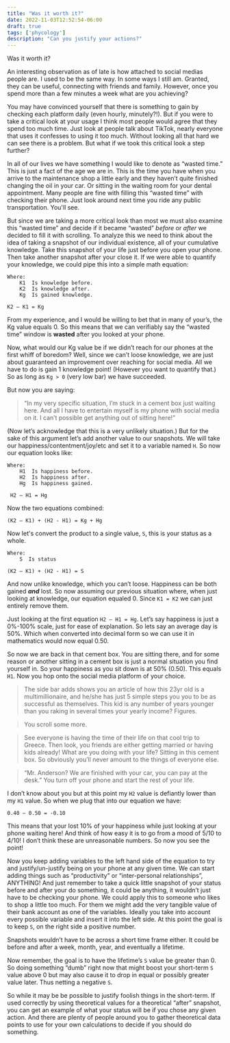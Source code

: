 ```yaml
---
title: "Was it worth it?"
date: 2022-11-03T12:52:54-06:00
draft: true
tags: ['phycology']
description: "Can you justify your actions?"
---
```


Was it worth it?

An interesting observation as of late is how attached to social medias people are. I used to be the same way. In some ways I still am. Granted, they can be useful, connecting with friends and family. However, once you spend more than a few minutes a week what are you achieving? 

You may have convinced yourself that there is something to gain by checking each platform daily (even hourly, minutely?!). But if you were to take a critical look at your usage I think most people would agree that they spend too much time. Just look at people talk about TikTok, nearly everyone that uses it confesses to using it too much. Without looking all that hard we can see there is a problem. But what if we took this critical look a step further? 
	
In all of our lives we have something I would like to denote as “wasted time.” This is just a fact of the age we are in. This is the time you have when you arrive to the maintenance shop a little early and they haven’t quite finished changing the oil in your car. Or sitting in the waiting room for your dental appointment. Many people are fine with filling this “wasted time” with checking their phone. Just look around next time you ride any public transportation. You'll see.
	
But since we are taking a more critical look than most we must also examine this “wasted time” and decide if it became “wasted” *before* or *after* we decided to fill it with scrolling. To analyze this we need to think about the idea of taking a snapshot of our individual existence, all of your cumulative knowledge. Take this snapshot of your life just before you open your phone. Then take another snapshot after your close it. If we were able to quantify your knowledge, we could pipe this into a simple math equation:

    Where:
	    K1  Is knowledge before.
	    K2  Is knowledge after.
	    Kg  Is gained knowledge.

    K2 – K1 = Kg

From my experience, and I would be willing to bet that in many of your’s, the Kg value equals 0. So this means that we can verifiably say the “wasted time” window is  **wasted** after you looked at your phone.

Now, what would our Kg value be if we didn’t reach for our phones at the first whiff of boredom? Well, since we can’t loose knowledge, we are just about guaranteed an improvement over reaching for social media. All we have to do is gain 1 knowledge point! (However you want to quantify that.) So as long as `Kg > 0` (very low bar) we have succeeded.

But now you are saying:

> “In my very specific situation, I’m stuck in a cement box just waiting here. And all I have to entertain myself is my phone with social media on it. I can’t possible get anything out of sitting here!”

(Now let’s acknowledge that this is a very unlikely situation.) But for the sake of this argument let’s add another value to our snapshots. We will take our happiness/contentment/joy/etc and set it to a variable named `H`. So now our equation looks like:
	
    Where:
		H1  Is happiness before.
		H2  Is happiness after.
		Hg  Is happiness gained.

	 H2 – H1 = Hg

Now the two equations combined:
	
	(K2 – K1) + (H2 - H1) = Kg + Hg
	
Now let's convert the product to a single value, `S`, this is your status as a whole.

	Where:
		S  Is status

	(K2 – K1) + (H2 - H1) = S

And now unlike knowledge, which you can’t loose. Happiness can be both gained ***and*** lost. So now assuming our previous situation where, when just looking at knowledge, our equation equaled 0. Since `K1 = K2` we can just entirely remove them. 

Just looking at the first equation `H2 – H1 = Hg`. Let’s say happiness is just a 0%-100% scale, just for ease of explanation. So lets say an average day is 50%. Which when converted into decimal form so we can use it in mathematics would now equal 0.50.

So now we are back in that cement box. You are sitting there, and for some reason or another sitting in a cement box is just a normal situation you find yourself in. So your happiness as you sit down is at 50% (0.50). This equals `H1`. Now you hop onto the social media platform of your choice. 	

> The side bar adds shows you an article of how this 23yr old is a multimillionaire, and he/she has just 5 simple steps you you to be as successful as themselves. This kid is any number of years younger than you raking in several times your yearly income? Figures. 

>You scroll some more. 

>See everyone is having the time of their life on that cool trip to Greece. Then look, you friends are either getting married or having kids already! What are you doing with your life? Sitting in this cement box. So obviously you’ll never amount to the things of everyone else. 

>“Mr. Anderson? We are finished with your car, you can pay at the desk.” You turn off your phone and start the rest of your life.

I don’t know about you but at this point my `H2` value is defiantly lower than my `H1` value. So when we plug that into our equation we have:

    0.40 – 0.50 = -0.10

This means that your lost 10% of your happiness while just looking at your phone waiting here! And think of how easy it is to go from a mood of 5/10 to 4/10! I don’t think these are unreasonable numbers. So now you see the point!

Now you keep adding variables to the left hand side of the equation to try and justify/un-justify being on your phone at any given time. We can start adding things such as “productivity” or “inter-personal relationships”, ANYTHING! And just remember to take a quick little snapshot of your status before and after your do something, it could be anything, it wouldn’t just have to be checking your phone. We could apply this to someone who likes to shop a little too much. For them we might add the very tangible value of their bank account as one of the variables. Ideally you take into account every possible variable and insert it into the left side. At this point the goal is to keep `S`, on the right side a positive number.

Snapshots wouldn’t have to be across a short time frame either. It could be before and after a week, month, year, and eventually a lifetime.

Now remember, the goal is to have the lifetime’s `S` value be greater than 0. So doing something “dumb” right now that might boost your short-term `S` value above 0 but may also cause it to drop in equal or possibly greater value later. Thus netting a negative `S`. 

So while it may be be possible to justify foolish things in the short-term. If used correctly by using theoretical values for a theoretical “after” snapshot, you can get an example of what your status will be if you chose any given action. And there are plenty of people around you to gather theoretical data points to use for your own calculations to decide if you should do something.

